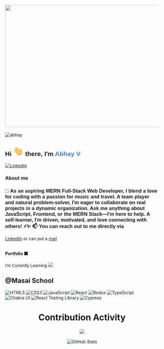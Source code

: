  <div align=center >
        <img src="https://camo.githubusercontent.com/f1572aab0a069b4070bf0ffeb4125c3884ec51d2595b5242f83c4199de9c450a/68747470733a2f2f7237713677397a362e726f636b657463646e2e6d652f6361726565722f77702d636f6e74656e742f75706c6f6164732f323032312f30362f322d34362e676966"width="1000" height="400">
</div>
<p align="left"> <img src="https://komarev.com/ghpvc/?username=abii225&label=Profile%20views&color=0e75b6&style=flat" alt="abhay" /> </p>

   <h2 style="font-family: 'Poppins', sans-serif;`font-size`:20px">Hi
<img src="https://raw.githubusercontent.com/ABSphreak/ABSphreak/master/gifs/Hi.gif" width="33">
there, I'm <span style="color: #447ED5">
Abhay V</h2></span>
<!-- <img src="https://camo.githubusercontent.com/f1572aab0a069b4070bf0ffeb4125c3884ec51d2595b5242f83c4199de9c450a/68747470733a2f2f7237713677397a362e726f636b657463646e2e6d652f6361726565722f77702d636f6e74656e742f75706c6f6164732f323032312f30362f322d34362e676966" width="33"> -->

[![LinkedIn](https://img.shields.io/badge/LinkedIn-0077B5?style=for-the-badge&logo=linkedin&logoColor=white)](https://www.linkedin.com/in/abhay-v-935738243/)




<h3 style="font-family: 'Poppins', sans-serif;">About me</h1> 
 <h3 style="font-family: 'Poppins', sans-serif;">🚀 As an aspiring MERN Full-Stack Web Developer, I blend a love for coding with a passion for music and travel. A team player and natural problem-solver, I'm eager to collaborate on real projects in a dynamic organization. Ask me anything about JavaScript, Frontend, or the MERN Stack—I'm here to help. A self-learner, I'm driven, motivated, and love connecting with others! ⚡✨
📫 You can reach out to me directly via</h3> <a href="https://www.linkedin.com/in/abhay-v-935738243/">LinkedIn</a> or can put a <a href="mailto:abhayv225@gmail.com">mail</a>
<br>
<br>

<p>
    <strong>
        <!-- Here is the link of my personal portfolio **https://piyushfolio.netlify.app -->
 Portfolio 🟦
    </strong>
</p>




<a style="font-family: 'Poppins', sans-serif;`font-size`:40px">I'm Currently Learning</a> <img src="https://camo.githubusercontent.com/beb64ff21c883e318e4f5db5231c2ba4175705bea1c9249e82a41ab375db4f75/68747470733a2f2f6d65646961322e67697068792e636f6d2f6d656469612f51737347456d706b79454f684243623765312f67697068792e6769663f6369643d656366303565343761306e336769316266716e74716d6f62386739616964316f796a327772336473336d67373030626c267269643d67697068792e676966" width="33"/>

## @Masai School
![HTML5](https://img.shields.io/badge/HTML5-%23E34F26.svg?style=for-the-badge&logo=html5&logoColor=white) ![CSS3](https://img.shields.io/badge/CSS3-%231572B6.svg?style=for-the-badge&logo=css3&logoColor=white) ![JavaScript](https://img.shields.io/badge/JavaScript-%23323330.svg?style=for-the-badge&logo=javascript&logoColor=%23F7DF1E) ![React](https://img.shields.io/badge/React-%2320232a.svg?style=for-the-badge&logo=react&logoColor=%2361DAFB) ![Redux](https://img.shields.io/badge/Redux-%23593d88.svg?style=for-the-badge&logo=redux&logoColor=white) ![TypeScript](https://img.shields.io/badge/TypeScript-%3178C6.svg?style=for-the-badge&logo=typescript&logoColor=white) ![Chakra UI](https://img.shields.io/badge/Chakra%20UI-%23319798.svg?style=for-the-badge&logo=chakra-ui&logoColor=white) ![React Testing Library](https://img.shields.io/badge/React%20Testing%20Library-%23E33332.svg?style=for-the-badge&logo=testing-library&logoColor=white) ![Cypress](https://img.shields.io/badge/Cypress-%17202C.svg?style=for-the-badge&logo=cypress&logoColor=white)



 


 <div align=center>
        <h1>Contribution Activity</h1>
        <img align="center" src="https://github-readme-stats.vercel.app/api/top-langs/?username=abii225&title_color=6FDA44&text_color=FFFFFF&show_icons=true&icon_color=6FDA44&include_all_commits=true&count_private=true&theme=radical"><br><br>
        <img src="https://github-readme-stats.vercel.app/api?username=abii225&title_color=6FDA44&text_color=FFFFFF&show_icons=true&icon_color=6FDA44&include_all_commits=true&count_private=true&theme=dark" alt="GitHub Stats" height="200" />
<!--                " -->
        <br><br>         
        <!--
        <img src="https://github-readme-stats.vercel.app/api?username=pspiyush130&show_icons=true&theme=radical" alt="GitHub Most Used Languages" height="200" />
        <br>
        
    </div>
</div>
